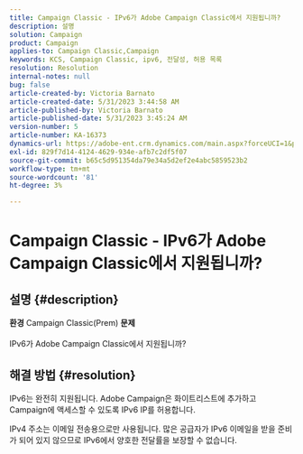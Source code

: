 ```yaml
---
title: Campaign Classic - IPv6가 Adobe Campaign Classic에서 지원됩니까?
description: 설명
solution: Campaign
product: Campaign
applies-to: Campaign Classic,Campaign
keywords: KCS, Campaign Classic, ipv6, 전달성, 허용 목록
resolution: Resolution
internal-notes: null
bug: false
article-created-by: Victoria Barnato
article-created-date: 5/31/2023 3:44:58 AM
article-published-by: Victoria Barnato
article-published-date: 5/31/2023 3:45:24 AM
version-number: 5
article-number: KA-16373
dynamics-url: https://adobe-ent.crm.dynamics.com/main.aspx?forceUCI=1&pagetype=entityrecord&etn=knowledgearticle&id=66d40181-65ff-ed11-8f6e-6045bd006149
exl-id: 829f7d14-4124-4629-934e-afb7c2df5f07
source-git-commit: b65c5d951354da79e34a5d2ef2e4abc5859523b2
workflow-type: tm+mt
source-wordcount: '81'
ht-degree: 3%

---
```


# Campaign Classic - IPv6가 Adobe Campaign Classic에서 지원됩니까?

## 설명 {#description}

<b>환경</b>
Campaign Classic(Prem)
<b>문제</b><br><br>IPv6가 Adobe Campaign Classic에서 지원됩니까?<br>

## 해결 방법 {#resolution}


IPv6는 완전히 지원됩니다. Adobe Campaign은 화이트리스트에 추가하고 Campaign에 액세스할 수 있도록 IPv6 IP를 허용합니다.

IPv4 주소는 이메일 전송용으로만 사용됩니다. 많은 공급자가 IPv6 이메일을 받을 준비가 되어 있지 않으므로 IPv6에서 양호한 전달률을 보장할 수 없습니다.
